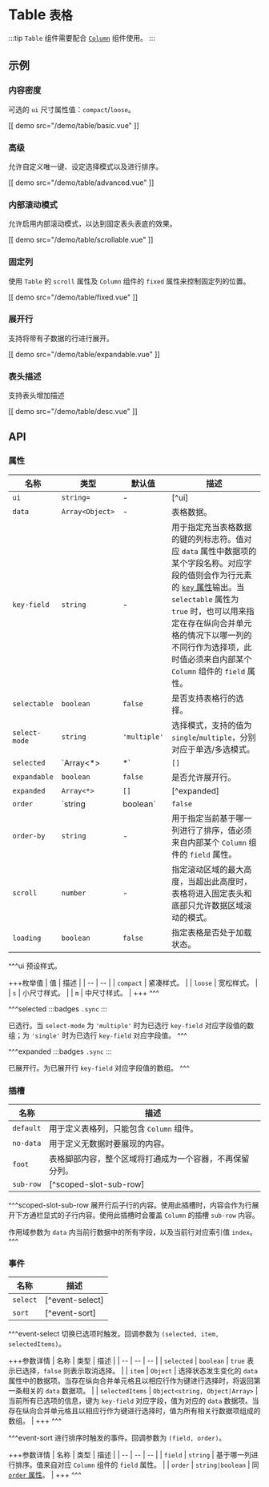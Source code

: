 # Table <small>表格</small>

:::tip
`Table` 组件需要配合 [`Column`](./column) 组件使用。
:::

## 示例

### 内容密度

可选的 `ui` 尺寸属性值：`compact`/`loose`。

[[ demo src="/demo/table/basic.vue" ]]

### 高级

允许自定义唯一键、设定选择模式以及进行排序。

[[ demo src="/demo/table/advanced.vue" ]]

### 内部滚动模式

允许启用内部滚动模式，以达到固定表头表底的效果。

[[ demo src="/demo/table/scrollable.vue" ]]

### 固定列

使用 `Table` 的 `scroll` 属性及 `Column` 组件的 `fixed` 属性来控制固定列的位置。

[[ demo src="/demo/table/fixed.vue" ]]

### 展开行

支持将带有子数据的行进行展开。

[[ demo src="/demo/table/expandable.vue" ]]

### 表头描述

支持表头增加描述

[[ demo src="/demo/table/desc.vue" ]]

## API

### 属性

| 名称 | 类型 | 默认值 | 描述 |
| -- | -- | -- | -- |
| `ui` | `string=` | - | [^ui] |
| `data` | `Array<Object>` | - | 表格数据。 |
| `key-field` | `string` | - | 用于指定充当表格数据的键的列标志符。值对应 `data` 属性中数据项的某个字段名称。对应字段的值则会作为行元素的 [`key` 属性](https://cn.vuejs.org/v2/guide/list.html#key)输出。当 `selectable` 属性为 `true` 时，也可以用来指定在存在纵向合并单元格的情况下以哪一列的不同行作为选择项，此时值必须来自内部某个 `Column` 组件的 `field` 属性。 |
| `selectable` | `boolean` | `false` | 是否支持表格行的选择。 |
| `select-mode` | `string` | `'multiple'` | 选择模式，支持的值为 `single`/`multiple`，分别对应于单选/多选模式。 |
| `selected` | `Array<*>|*` | `[]` | [^selected] |
| `expandable` | `boolean` | `false` | 是否允许展开行。 |
| `expanded` | `Array<*>` | `[]` | [^expanded] |
| `order` | `string|boolean` | `false` | 排序顺序。为 `false` 时表示无序，为字符串值 `'asc'`/`'desc'` 时分别为升序/降序。 |
| `order-by` | `string` | - | 用于指定当前基于哪一列进行了排序，值必须来自内部某个 `Column` 组件的 `field` 属性。 |
| `scroll` | `number` | - | 指定滚动区域的最大高度，当超出此高度时，表格将进入固定表头和底部只允许数据区域滚动的模式。 |
| `loading` | `boolean` | `false` | 指定表格是否处于加载状态。 |

^^^ui
预设样式。

+++枚举值
| 值 | 描述 |
| -- | -- |
| `compact` | 紧凑样式。 |
| `loose` | 宽松样式。 |
| `s` | 小尺寸样式。 |
| `m` | 中尺寸样式。 |
+++
^^^

^^^selected
:::badges
`.sync`
:::

已选行。当 `select-mode` 为 `'multiple'` 时为已选行 `key-field` 对应字段值的数组；为 `'single'` 时为已选行 `key-field` 对应字段值。
^^^

^^^expanded
:::badges
`.sync`
:::

已展开行。为已展开行 `key-field` 对应字段值的数组。
^^^

### 插槽

| 名称 | 描述 |
| -- | -- |
| `default` | 用于定义表格列，只能包含 `Column` 组件。 |
| `no-data` | 用于定义无数据时要展现的内容。 |
| `foot` | 表格脚部内容，整个区域将打通成为一个容器，不再保留分列。 |
| `sub-row` | [^scoped-slot-sub-row] |

^^^scoped-slot-sub-row
展开行后子行的内容。使用此插槽时，内容会作为行展开下方通栏显式的子行内容。使用此插槽时会覆盖 `Column` 的插槽 `sub-row` 内容。

作用域参数为 `data` 内当前行数据中的所有字段，以及当前行对应索引值 `index`。
^^^

### 事件

| 名称 | 描述 |
| -- | -- |
| `select` | [^event-select] |
| `sort` | [^event-sort] |

^^^event-select
切换已选项时触发。回调参数为 `(selected, item, selectedItems)`。

+++参数详情
| 名称 | 类型 | 描述 |
| -- | -- | -- |
| `selected` | `boolean` | `true` 表示已选择，`false` 则表示取消选择。 |
| `item` | `Object` | 选择状态发生变化的 `data` 属性中的数据项。当存在纵向合并单元格且以相应行作为键进行选择时，将返回第一条相关的 `data` 数据项。 |
| `selectedItems` | `Object<string, Object|Array>` | 当前所有已选项的信息，键为 `key-field` 对应字段，值为对应的 `data` 数据项。当存在纵向合并单元格且以相应行作为键进行选择时，值为所有相关行数据项组成的数组。 |
+++
^^^

^^^event-sort
进行排序时触发的事件。回调参数为 `(field, order)`。

+++参数详情
| 名称 | 类型 | 描述 |
| -- | -- | -- |
| `field` | `string` | 基于哪一列进行排序。值来自对应 `Column` 组件的 `field` 属性。 |
| `order` | `string|boolean` | 同 [`order` 属性](#属性)。 |
+++
^^^
